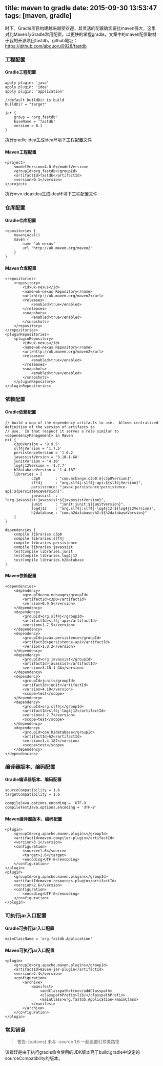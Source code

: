 title: maven to gradle
date: 2015-09-30 13:53:47
tags: [maven, gradle]
---
时下，Gradle项目构建越来越受欢迎，其灵活的配置确实要比maven强大，这里对比Maven与Gradle常用配置，以更快的掌握gradle，文章中的maven配置取材于我的开源项目fastdb，github地址：https://github.com/abguorui0928/fastdb
### 工程配置
#### Gradle工程配置
	apply plugin: 'java'
	apply plugin: 'idea'
	apply plugin: 'application'
	
	//default buildDir is build
	buildDir = "target"
	
	jar {
	    group = 'org.fastdb'
	    baseName = 'fastdb'
	    version = 0.1
	}
执行gradle idea生成idea环境下工程配置文件
#### Maven工程配置
	<project>
		<modelVersion>4.0.0</modelVersion>
		<groupId>org.fastdb</groupId>
		<artifactId>fastdb</artifactId>
		<version>0.1</version>
	</project>

执行mvn idea:idea生成idea环境下工程配置文件

### 仓库配置
#### Gradle仓库配置

    repositories {
	    mavenLocal()
	    maven {
	        name 'uk-nexus'
	        url "http://uk.maven.org/maven2"
	    }
	}
#### Maven仓库配置
	<repositories>
		<repository>
			<id>uk-nexus</id>
			<name>uk-nexus Repository</name>
			<url>http://uk.maven.org/maven2</url>
			<releases>
				<enabled>true</enabled>
			</releases>
			<snapshots>
				<enabled>true</enabled>
			</snapshots>
		</repository>
	</repositories>
	<pluginRepositories>
		<pluginRepository>
			<id>uk-nexus</id>
			<name>uk-nexus Repository</name>
			<url>http://uk.maven.org/maven2</url>
			<releases>
				<enabled>true</enabled>
			</releases>
			<snapshots>
				<enabled>true</enabled>
			</snapshots>
		</pluginRepository>
	</pluginRepositories>

### 依赖配置
#### Gradle依赖配置
    // build a map of the dependency artifacts to use.  Allows centralized definition of the version of artifacts to
	// use.  In that respect it serves a role similar to <dependencyManagement> in Maven
	ext {
	    c3p0Version = '0.9.5'
	    slf4jVersion = '1.7.5'
	    persistenceVersion = '1.0.2'
	    javassistVersion = '3.18.1-GA'
	    junitVersion = '4.10'
	    log4j12Version = '1.7.7'
	    h2databaseVersion = '1.4.187'
	    libraries = [
	            c3p0       : "com.mchange:c3p0:${c3p0Version}",
	            slf4j      : "org.slf4j:slf4j-api:${slf4jVersion}",
	            persistence: "javax.persistence:persistence-api:${persistenceVersion}",
	            javassist  : "org.javassist:javassist:${javassistVersion}",
	            junit      : "junit:junit:${junitVersion}",
	            log4j12    : "org.slf4j:slf4j-log4j12:${log4j12Version}",
	            h2database : "com.h2database:h2:${h2databaseVersion}"
	    ]
	}
	
	dependencies {
	    compile libraries.c3p0
	    compile libraries.slf4j
	    compile libraries.persistence
	    compile libraries.javassist
	    testCompile libraries.junit
	    testCompile libraries.log4j12
	    testCompile libraries.h2database
	}
#### Maven依赖配置
	<dependencies>
		<dependency>
			<groupId>com.mchange</groupId>
			<artifactId>c3p0</artifactId>
			<version>0.9.5</version>
		</dependency>
		<dependency>
			<groupId>org.slf4j</groupId>
			<artifactId>slf4j-api</artifactId>
			<version>1.7.5</version>
		</dependency>
		<dependency>
			<groupId>javax.persistence</groupId>
			<artifactId>persistence-api</artifactId>
			<version>1.0.2</version>
		</dependency>
		<dependency>
			<groupId>org.javassist</groupId>
			<artifactId>javassist</artifactId>
			<version>3.18.1-GA</version>
		</dependency>
		<dependency>
			<groupId>junit</groupId>
			<artifactId>junit</artifactId>
			<version>4.10</version>
			<scope>test</scope>
		</dependency>
		<dependency>
			<groupId>org.slf4j</groupId>
			<artifactId>slf4j-log4j12</artifactId>
			<version>1.7.7</version>
			<scope>test</scope>
		</dependency>
		<dependency>
			<groupId>com.h2database</groupId>
			<artifactId>h2</artifactId>
			<version>1.4.187</version>
			<scope>test</scope>
		</dependency>
	</dependencies>
### 编译器版本、编码配置
#### Gradle编译器版本、编码配置
	sourceCompatibility = 1.6
	targetCompatibility = 1.6
	
	compileJava.options.encoding = 'UTF-8'
	compileTestJava.options.encoding = 'UTF-8'
#### Maven编译器版本、编码配置
	<plugin>
		<groupId>org.apache.maven.plugins</groupId>
		<artifactId>maven-compiler-plugin</artifactId>
		<version>3.1</version>
		<configuration>
			<source>1.6</source>
			<target>1.6</target>
			<encoding>UTF-8</encoding>
		</configuration>
	</plugin>
	<plugin>
		<groupId>org.apache.maven.plugins</groupId>
		<artifactId>maven-resources-plugin</artifactId>
		<version>2.6</version>
		<configuration>
			<encoding>UTF-8</encoding>
		</configuration>
	</plugin>
### 可执行jar入口配置
#### Gradle可执行jar入口配置

	mainClassName = 'org.fastdb.Application'
#### Maven可执行jar入口配置
	<plugin>
		<groupId>org.apache.maven.plugins</groupId>
		<artifactId>maven-jar-plugin</artifactId>
		<version>2.4</version>
		<configuration>
			<archive>
				<manifest>
					<addClasspath>true</addClasspath>
					<classpathPrefix>lib/</classpathPrefix>
					<mainClass>org.fastdb.Application</mainClass>
				</manifest>
			</archive>
		</configuration>
	</plugin>
### 常见错误
> 警告: [options] 未与 -source 1.6 一起设置引导类路径

该错误是由于执行gradle命令使用的JDK版本高于build.gradle中设定的sourceCompatibility的版本。
